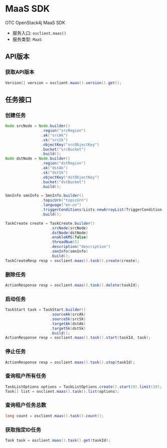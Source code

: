 # MaaS SDK

OTC OpenStack4j MaaS SDK
- 服务入口: `osclient.maas()`
- 服务类型: `MaaS`

## API版本
### 获取API版本
```java
Version[] version = osclient.maas().version().get();
```

## 任务接口
### 创建任务
```java
Node srcNode = Node.builder()
				.region("srcRegion")
				.ak("srcAk")
				.sk("srcSk")
				.objectKey("srcObjectKey")
				.bucket("srcBucket")
				.build();
Node dstNode = Node.builder()
				.region("dstRegion")
				.ak("dstAk")
				.sk("dstSk")
				.objectKey("dstObjectKey")
				.bucket("dstBucket")
				.build();

SmnInfo smnInfo = SmnInfo.builder()
				.topicUrn("topicUrn")
				.language("en-us")
				.triggerConditions(Lists.newArrayList(TriggerCondition.SUCCESS, TriggerCondition.FAIL))
				.build();

TaskCreate create = TaskCreate.builder()
					.srcNode(srcNode)
					.dstNode(dstNode)
					.enableKMS(false)
					.threadNum(5)
					.description("description")
					.smnInfo(smnInfo)
					.build();
TaskCreateResp resp = osclient.maas().task().create(create);
```

### 删除任务
```java
ActionResponse resp = osclient.maas().task().delete(taskId);
```

### 启动任务
```java
TaskStart task = TaskStart.builder()
					.sourceAk(srcAk)
					.sourceSk(srcSk)
					.targetAk(dstAk)
					.targetSk(dstSk)
					.build();
ActionResponse resp = osclient.maas().task().start(taskId, task);
```

### 停止任务
```java
ActionResponse resp = osclient.maas().task().stop(taskId);
```

### 查询租户所有任务
```java
TaskListOptions options = TaskListOptions.create().start(0).limit(10);
Task[] list = osclient.maas().task().list(options);
```

### 查询租户任务总数
```java
long count = osclient.maas().task().count();
```

### 获取指定ID任务
```java
Task task = osclient.maas().task().get(taskId);
```
